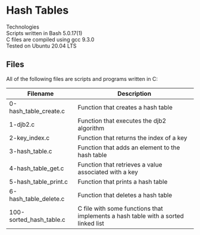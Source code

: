 # Hash Tables

Technologies<br>
Scripts written in Bash 5.0.17(1)<br>
C files are compiled using gcc 9.3.0<br>
Tested on Ubuntu 20.04 LTS<br>

## Files
All of the following files are scripts and programs written in C:

|Filename     |	Description|
------------- | ----------- |
|0-hash_table_create.c	| Function that creates a hash table|
|1-djb2.c           |  	Function that executes the djb2 algorithm
|2-key_index.c |	Function that returns the index of a key
|3-hash_table.c |	Function that adds an element to the hash table
|4-hash_table_get.c|	Function that retrieves a value associated with a key
|5-hash_table_print.c |	Function that prints a hash table
|6-hash_table_delete.c|	Function that deletes a hash table
|100-sorted_hash_table.c | C file with some functions that implements a hash table with a sorted linked list
